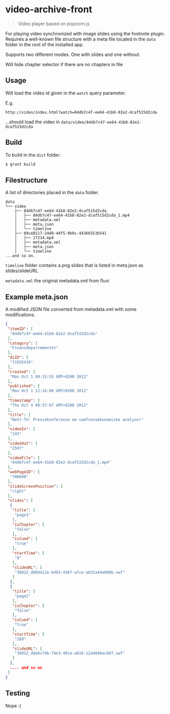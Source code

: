 # video-archive-front

> Video player based on popcorn.js

For playing video synchronized with image slides using the footnote
plugin. Requires a well-known file structure with a meta file located
in the ```data``` folder in the root of the installed app.

Supports two different modes. One with slides and one without.

Will hide chapter selector if there are no chapters in file

## Usage

Will load the video id given in the ```watch``` query parameter.

E.g.

```http://video/index.html?watch=84db7c47-ee64-41b8-82e2-dcaf515d2cda```

...should load the video in ```data/video/84db7c47-ee64-41b8-82e2-dcaf515d2cda```


## Build

To build in the ```dist``` folder:

```bash
$ grunt build
```

## Filestructure

A list of directories placed in the ```data``` folder.

```
data
└── video
    ├── 84db7c47-ee64-41b8-82e2-dcaf515d2cda
    │   ├── 84db7c47-ee64-41b8-82e2-dcaf515d2cda_1.mp4
    │   ├── metadata.xml
    │   ├── meta.json
    │   └── timeline
    ├── 09ce8117-24d9-44f5-9b9c-44366553b541
    │   ├── 17214.mp4
    │   ├── metadata.xml
    │   ├── meta.json
    │   └── timeline
...and so on.
```

```timeline``` folder contains a png slides that is listed in meta.json as slides/slideURL

```metadata.xml``` the original metadata.xml from fluvi

## Example meta.json

A modified JSON file converted from metadata.xml with some
modifications.

```json
{
 "itemID": [
  "84db7c47-ee64-41b8-82e2-dcaf515d2cda"
 ],
 "category": [
  "Finansdepartementet"
 ],
 "diID": [
  "71555419"
 ],
 "created": [
  "Mon Oct 1 09:15:55 GMT+0200 2012"
 ],
 "published": [
  "Mon Oct 1 12:16:00 GMT+0200 2012"
 ],
 "timestamp": [
  "Thu Oct 4 09:57:07 GMT+0200 2012"
 ],
 "title": [
  "Nett-TV: Pressekonferanse om samfunnsøkonomiske analyser"
 ],
 "videoIn": [
  "243"
 ],
 "videoOut": [
  "2597"
 ],
 "videoFile": [
  "84db7c47-ee64-41b8-82e2-dcaf515d2cda_1.mp4"
 ],
 "webPageID": [
  "700698"
 ],
 "slideScreenPosition": [
  "right"
 ],
 "slides": [
  {
   "title": [
    "page1"
   ],
   "isChapter": [
    "false"
   ],
   "isCued": [
    "true"
   ],
   "startTime": [
    "0"
   ],
   "slideURL": [
    "36022_d60d412e-b483-4307-a7ce-a631a44a080b.swf"
   ]
  },
  {
   "title": [
    "page2"
   ],
   "isChapter": [
    "false"
   ],
   "isCued": [
    "true"
   ],
   "startTime": [
    "269"
   ],
   "slideURL": [
    "36022_dda6c74b-74e3-40ce-a616-12a4048ac687.swf"
   ]
  },
  .... and so on
 ]
}
```

## Testing

Nope :(
